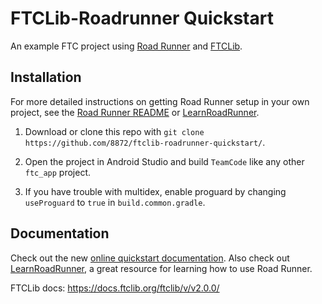 # FTCLib-Roadrunner Quickstart

An example FTC project using [Road Runner](https://github.com/acmerobotics/road-runner) and [FTCLib](https://github.com/FTCLib/FTCLib).

## Installation

For more detailed instructions on getting Road Runner setup in your own project, see the [Road Runner README](https://github.com/acmerobotics/road-runner#core) or [LearnRoadRunner](https://learnroadrunner.com/).

1. Download or clone this repo with `git clone https://github.com/8872/ftclib-roadrunner-quickstart/`.

1. Open the project in Android Studio and build `TeamCode` like any other `ftc_app` project.

1. If you have trouble with multidex, enable proguard by changing `useProguard` to `true` in `build.common.gradle`.

## Documentation

Check out the new [online quickstart documentation](https://acme-robotics.gitbook.io/road-runner/quickstart/introduction).
Also check out [LearnRoadRunner](https://learnroadrunner.com/), a great resource for learning how to use Road Runner.

FTCLib docs: https://docs.ftclib.org/ftclib/v/v2.0.0/
